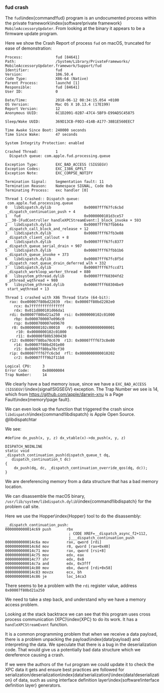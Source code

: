 ### fud crash

The `fud`\index{command!fud} program is an undocumented process within the private framework\index{software!private framework} `MobileAccessoryUpdater`.
From looking at the binary it appears to be a firmware update program.

Here we show the Crash Report of process `fud` on macOS, truncated for ease of demonstration:

```
Process:               fud [84641]
Path:                  /System/Library/PrivateFrameworks/
MobileAccessoryUpdater.framework/Support/fud
Identifier:            fud
Version:               106.50.4
Code Type:             X86-64 (Native)
Parent Process:        launchd [1]
Responsible:           fud [84641]
User ID:               0

Date/Time:             2018-06-12 08:34:15.054 +0100
OS Version:            Mac OS X 10.13.4 (17E199)
Report Version:        12
Anonymous UUID:        6C1D2091-02B7-47C4-5BF9-E99AD5C45875

Sleep/Wake UUID:       369D13CB-F0D3-414B-A177-38B1E560EEC7

Time Awake Since Boot: 240000 seconds
Time Since Wake:       47 seconds

System Integrity Protection: enabled

Crashed Thread:        1
  Dispatch queue: com.apple.fud.processing.queue

Exception Type:        EXC_BAD_ACCESS (SIGSEGV)
Exception Codes:       EXC_I386_GPFLT
Exception Note:        EXC_CORPSE_NOTIFY

Termination Signal:    Segmentation fault: 11
Termination Reason:    Namespace SIGNAL, Code 0xb
Terminating Process:   exc handler [0]

Thread 1 Crashed:: Dispatch queue:
 com.apple.fud.processing.queue
0   libdispatch.dylib             	0x00007fff67fc6cbd
 _dispatch_continuation_push + 4
1   fud                           	0x0000000101d3ce57
 __38-[FudController handleXPCStreamEvent:]_block_invoke + 593
2   libdispatch.dylib             	0x00007fff67fbb64a
 _dispatch_call_block_and_release + 12
3   libdispatch.dylib             	0x00007fff67fb3e08
 _dispatch_client_callout + 8
4   libdispatch.dylib             	0x00007fff67fc8377
 _dispatch_queue_serial_drain + 907
5   libdispatch.dylib             	0x00007fff67fbb1b6
 _dispatch_queue_invoke + 373
6   libdispatch.dylib             	0x00007fff67fc8f5d
 _dispatch_root_queue_drain_deferred_wlh + 332
7   libdispatch.dylib             	0x00007fff67fccd71
 _dispatch_workloop_worker_thread + 880
8   libsystem_pthread.dylib       	0x00007fff68304fd2
 _pthread_wqthread + 980
9   libsystem_pthread.dylib       	0x00007fff68304be9
 start_wqthread + 13

Thread 1 crashed with X86 Thread State (64-bit):
  rax: 0xe00007f80bd22039  rbx: 0x00007f80bd2202e0
    rcx: 0x7fffffffffffffff
    rdx: 0x011d800101d66da1
  rdi: 0x00007f80bd21a250  rsi: 0x0000000102c01000
    rbp: 0x0000700007e096c0
    rsp: 0x0000700007e09670
   r8: 0x0000000102c00010   r9: 0x0000000000000001
     r10: 0x0000000102c01000
     r11: 0x00000f80b5300430
  r12: 0x00007f80ba70c670  r13: 0x00007fff673c8e80
    r14: 0x00007f80bd201e00
    r15: 0x00007f80ba70cf30
  rip: 0x00007fff67fc6cbd  rfl: 0x0000000000010202
    cr2: 0x00007fff9b2f11b8

Logical CPU:     3
Error Code:      0x00000004
Trap Number:     14
```

We clearly have a bad memory issue, since we have a `EXC_BAD_ACCESS (SIGSEGV)`\index{signal!SIGSEGV} exception.
The Trap Number we see is 14, which from https://github.com/apple/darwin-xnu is a
Page Fault\index{memory!page fault}.

We can even look up the function that triggered the crash since `libdispatch`\index{command!libdispatch} is Apple Open Source. @libdispatchtar

We see:
```
#define dx_push(x, y, z) dx_vtable(x)->do_push(x, y, z)

DISPATCH_NOINLINE
static void
_dispatch_continuation_push(dispatch_queue_t dq,
   dispatch_continuation_t dc)
{
	dx_push(dq, dc, _dispatch_continuation_override_qos(dq, dc));
}
```

We are dereferencing memory from a data structure that has a bad memory location.

We can disassemble the macOS binary, `/usr/lib/system/libdispatch.dylib`\index{command!libdispatch} for the problem call site.

Here we use the Hopper\index{Hopper} tool to do the disassembly:
```
__dispatch_continuation_push:
0000000000014c69 push       rbx
                             ; CODE XREF=__dispatch_async_f2+112,
                             j___dispatch_continuation_push
0000000000014c6a mov        rax, qword [rdi]
0000000000014c6d mov        r8, qword [rax+0x40]
0000000000014c71 mov        rax, qword [rsi+8]
0000000000014c75 mov        edx, eax
0000000000014c77 shr        edx, 0x8
0000000000014c7a and        edx, 0x3fff
0000000000014c80 mov        ebx, dword [rdi+0x58]
0000000000014c83 movzx      ecx, bh
0000000000014c86 je         loc_14ca3
```

There seems to be a problem with the `rdi` register value, address `0x00007f80bd21a250`

We need to take a step back, and understand why we have a memory access problem.

Looking at the stack backtrace we can see that this program uses cross process communication
(XPC)\index{XPC} to do its work.  It has a `handleXPCStreamEvent` function.

It is a common programming problem that when we receive a data payload, there is a problem unpacking the payload\index{data!payload} and interpreting the data.  We speculate that there is a bug in the deserialization code.  That would give us a potentially bad data structure which we dereference causing a crash.

If we were the authors of the `fud` program we could update it to check the XPC data it gets and ensure best practices are followed for serialization/deserialization\index{data!serialization}\index{data!deserialization} of data, such as using interface definition layer\index{software!interface definition layer} generators.
